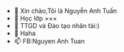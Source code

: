 - 👋 Xin chào,Tôi là Nguyễn Anh Tuấn
- 👀 Học lớp ×××
- 🌱 TTGD và Đào tạo nhân tài:)
- 💬 Haha
- 📫 FB:Nguyen Anh Tuan

<!---
Tuan2365/Tuan2365 is a ✨ special ✨ repository because its `README.md` (this file) appears on your GitHub profile.
You can click the Preview link to take a look at your changes.
--->

